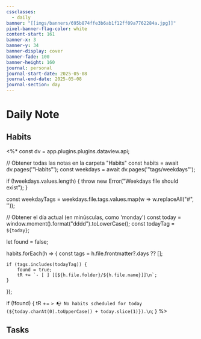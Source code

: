 ```yaml
---
cssclasses:
  - daily
banner: "[[imgs/banners/695b874ffe3b6ab1f12ff09a7762284a.jpg]]"
pixel-banner-flag-color: white
content-start: 161
banner-x: 3
banner-y: 34
banner-display: cover
banner-fade: 100
banner-height: 160
journal: personal
journal-start-date: 2025-05-08
journal-end-date: 2025-05-08
journal-section: day
---
```

# Daily Note

## Habits

<%*
const dv = app.plugins.plugins.dataview.api;

// Obtener todas las notas en la carpeta "Habits"
const habits = await dv.pages('"Habits"');
const weekdays = await dv.pages('"tags/weekdays"');

if (!weekdays.values.length) {
	throw new Error("Weekdays file should exist");
}

const weekdayTags = weekdays.file.tags.values.map(w => w.replaceAll("#", ''));

// Obtener el día actual (en minúsculas, como 'monday')
const today = window.moment().format("dddd").toLowerCase();
const todayTag = `${today}`;

let found = false;

habits.forEach(h => {
	const tags = h.file.frontmatter?.days ?? [];

	if (tags.includes(todayTag)) {
		found = true;
		tR += `- [ ] [[${h.file.folder}/${h.file.name}]]\n`;
	}
});

if (!found) {
	tR += `> 📭 No habits scheduled for today (${today.charAt(0).toUpperCase() + today.slice(1)}).\n`;
}
%>

## Tasks

